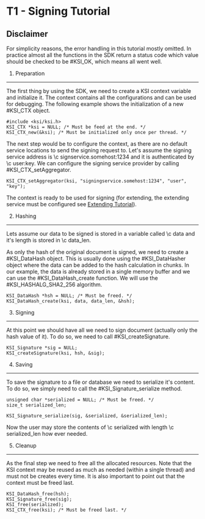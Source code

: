 T1 - Signing Tutorial
=====================

Disclaimer
----------

For simplicity reasons, the error handling in this tutorial mostly omitted.
In practice almost all the functions in the SDK return a status code which
value should be checked to be #KSI_OK, which means all went well.

1. Preparation
---------------

The first thing by using the SDK, we need to create a KSI context variable
and initialize it. The context contains all the configurations and can be used
for debugging. The following example shows the initialization of a new #KSI_CTX
object.

    #include <ksi/ksi.h>
    KSI_CTX *ksi = NULL; /* Must be feed at the end. */
    KSI_CTX_new(&ksi); /* Must be initialized only once per thread. */

The next step would be to configure the context, as there are no default service
locations to send the signing request to. Let's assume the signing service address is
\c signservice.somehost:1234 and it is authenticated by \c user:key. We can configure
the signing service provider by calling #KSI_CTX_setAggregator.

    KSI_CTX_setAggregator(ksi, "signingservice.somehost:1234", "user", "key");

The context is ready to be used for signing (for extending, the extending service
must be configured see [Extending Tutorial](t3_extending.md)).

2. Hashing
----------

Lets assume our data to be signed is stored in a variable called \c data and it's
length is stored in \c data_len.

As only the hash of the original document is signed, we need to create a #KSI_DataHash
object. This is usually done using the #KSI_DataHasher object where the data can be added to the
hash calculation in chunks. In our example, the data is already stored in a single
memory buffer and we can use the #KSI_DataHash_create function. We will use the 
#KSI_HASHALG_SHA2_256 algorithm.

    KSI_DataHash *hsh = NULL; /* Must be freed. */
    KSI_DataHash_create(ksi, data, data_len, &hsh);

3. Signing
----------

At this point we should have all we need to sign document (actually only the hash value of it). To
do so, we need to call #KSI_createSignature.

    KSI_Signature *sig = NULL;
    KSI_createSignature(ksi, hsh, &sig);

4. Saving
---------

To save the signature to a file or database we need to serialize it's content. To do so, we simply need
to call the #KSI_Signature_serialize method.

    unsigned char *serialized = NULL; /* Must be freed. */
    size_t serialized_len;
    
    KSI_Signature_serialize(sig, &serialized, &serialized_len);

Now the user may store the contents of \c serialized with length \c serialized_len how ever needed.

5. Cleanup
----------

As the final step we need to free all the allocated resources. Note that the KSI context may
be reused as much as needed (within a single thread) and must not be creates every time. It is
also important to point out that the context must be freed last.

    KSI_DataHash_free(hsh);
    KSI_Signature_free(sig);
    KSI_free(serialized);
    KSI_CTX_free(ksi); /* Must be freed last. */
